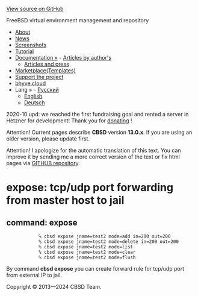 [View source on GitHub](https://github.com/cbsd/cbsd)

FreeBSD virtual environment management and repository

- [About](http://www.convectix.com/en/about.html)
- [News](http://www.convectix.com/en/news.html)
- [Screenshots](http://www.convectix.com/en/screenshots.html)
- [Tutorial](http://www.convectix.com/en/tutorial.html)
- [Documentation »](http://www.convectix.com/en/docs.html)  - [Articles by author's](http://www.convectix.com/en/articles.html)
  - [Articles and press](http://www.convectix.com/en/press.html)
- [Marketplace(Templates)](https://marketplace.convectix.com)
- [Support the project](http://www.convectix.com/en/donate.html)
- [bhyve.cloud](http://www.convectix.com/en/bhyve-cloud.html)
- Lang »  - [Русский](http://www.convectix.com/ru/13.0.x/wf_expose_ssi.html)
  - [English](http://www.convectix.com/en/13.0.x/wf_expose_ssi.html)
  - [Deutsch](http://www.convectix.com/de/13.0.x/wf_expose_ssi.html)

2020-10 upd: we reached the first fundraising goal and rented a server in Hetzner for development! Thank you for [donating](https://www.patreon.com/clonos) !

Attention! Current pages describe **CBSD** version **13.0.x**. If you are using an older version, please update first.

Attention! I apologize for the automatic translation of this text. You can improve it by sending me a more correct version of the text or fix html pages via [GITHUB repository](https://github.com/cbsd/cbsd-wwwdoc).

# expose: tcp/udp port forwarding from master host to jail

## command: expose

```
			% cbsd expose jname=test2 mode=add in=200 out=200
			% cbsd expose jname=test2 mode=delete in=200 out=200
			% cbsd expose jname=test2 mode=list
			% cbsd expose jname=test2 mode=clear
			% cbsd expose jname=test2 mode=flush

```

By command **cbsd expose** you can create forward rule for tcp/udp port from external IP to jail.

Copyright © 2013—2024 CBSD Team.

